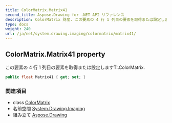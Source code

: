 ```yaml
---
title: ColorMatrix.Matrix41
second_title: Aspose.Drawing for .NET API リファレンス
description: ColorMatrix 財産. この要素の 4 行 1 列目の要素を取得または設定しますT.ColorMatrix.
type: docs
weight: 240
url: /ja/net/system.drawing.imaging/colormatrix/matrix41/
---
```

## ColorMatrix.Matrix41 property

この要素の 4 行 1 列目の要素を取得または設定しますT:.ColorMatrix.

```csharp
public float Matrix41 { get; set; }
```

### 関連項目

* class [ColorMatrix](../)
* 名前空間 [System.Drawing.Imaging](../../colormatrix/)
* 組み立て [Aspose.Drawing](../../../)


